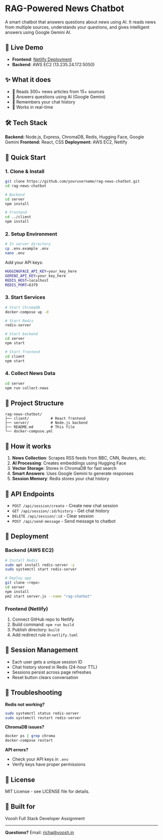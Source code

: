 # RAG-Powered News Chatbot

A smart chatbot that answers questions about news using AI. It reads news from multiple sources, understands your questions, and gives intelligent answers using Google Gemini AI.

## 🚀 Live Demo

-   **Frontend**: [Netlify Deployment](https://your-netlify-url.netlify.app)
-   **Backend**: AWS EC2 (13.235.24.172:5050)

## ✨ What it does

-   📰 Reads 300+ news articles from 15+ sources
-   🤖 Answers questions using AI (Google Gemini)
-   💬 Remembers your chat history
-   🔄 Works in real-time

## 🛠 Tech Stack

**Backend:** Node.js, Express, ChromaDB, Redis, Hugging Face, Google Gemini
**Frontend:** React, CSS
**Deployment:** AWS EC2, Netlify

## 🚀 Quick Start

### 1. Clone & Install

```bash
git clone https://github.com/yourusername/rag-news-chatbot.git
cd rag-news-chatbot

# Backend
cd server
npm install

# Frontend
cd ../client
npm install
```

### 2. Setup Environment

```bash
# In server directory
cp .env.example .env
nano .env
```

Add your API keys:

```bash
HUGGINGFACE_API_KEY=your_key_here
GEMINI_API_KEY=your_key_here
REDIS_HOST=localhost
REDIS_PORT=6379
```

### 3. Start Services

```bash
# Start ChromaDB
docker-compose up -d

# Start Redis
redis-server

# Start backend
cd server
npm start

# Start frontend
cd client
npm start
```

### 4. Collect News Data

```bash
cd server
npm run collect-news
```

## 📁 Project Structure

```
rag-news-chatbot/
├── client/          # React frontend
├── server/          # Node.js backend
├── README.md        # This file
└── docker-compose.yml
```

## 🔧 How it works

1. **News Collection**: Scrapes RSS feeds from BBC, CNN, Reuters, etc.
2. **AI Processing**: Creates embeddings using Hugging Face
3. **Vector Storage**: Stores in ChromaDB for fast search
4. **Smart Answers**: Uses Google Gemini to generate responses
5. **Session Memory**: Redis stores your chat history

## 📡 API Endpoints

-   `POST /api/session/create` - Create new chat session
-   `GET /api/session/:id/history` - Get chat history
-   `DELETE /api/session/:id` - Clear session
-   `POST /api/send-message` - Send message to chatbot

## 🚀 Deployment

### Backend (AWS EC2)

```bash
# Install Redis
sudo apt install redis-server -y
sudo systemctl start redis-server

# Deploy app
git clone <repo>
cd server
npm install
pm2 start server.js --name "rag-chatbot"
```

### Frontend (Netlify)

1. Connect GitHub repo to Netlify
2. Build command: `npm run build`
3. Publish directory: `build`
4. Add redirect rule in `netlify.toml`

## 🔄 Session Management

-   Each user gets a unique session ID
-   Chat history stored in Redis (24-hour TTL)
-   Sessions persist across page refreshes
-   Reset button clears conversation

## 🐛 Troubleshooting

**Redis not working?**

```bash
sudo systemctl status redis-server
sudo systemctl restart redis-server
```

**ChromaDB issues?**

```bash
docker ps | grep chroma
docker-compose restart
```

**API errors?**

-   Check your API keys in `.env`
-   Verify keys have proper permissions

## 📄 License

MIT License - see LICENSE file for details.

## 🙏 Built for

Voosh Full Stack Developer Assignment

---

**Questions?** Email: richa@voosh.in
